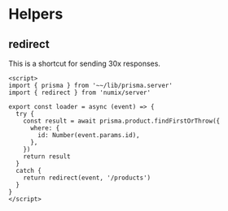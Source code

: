 # Helpers

## redirect

This is a shortcut for sending 30x responses.

```vue
<script>
import { prisma } from '~~/lib/prisma.server'
import { redirect } from 'numix/server'

export const loader = async (event) => {
  try {
    const result = await prisma.product.findFirstOrThrow({
      where: {
        id: Number(event.params.id),
      },
    })
    return result
  }
  catch {
    return redirect(event, '/products')
  }
}
</script>
```
